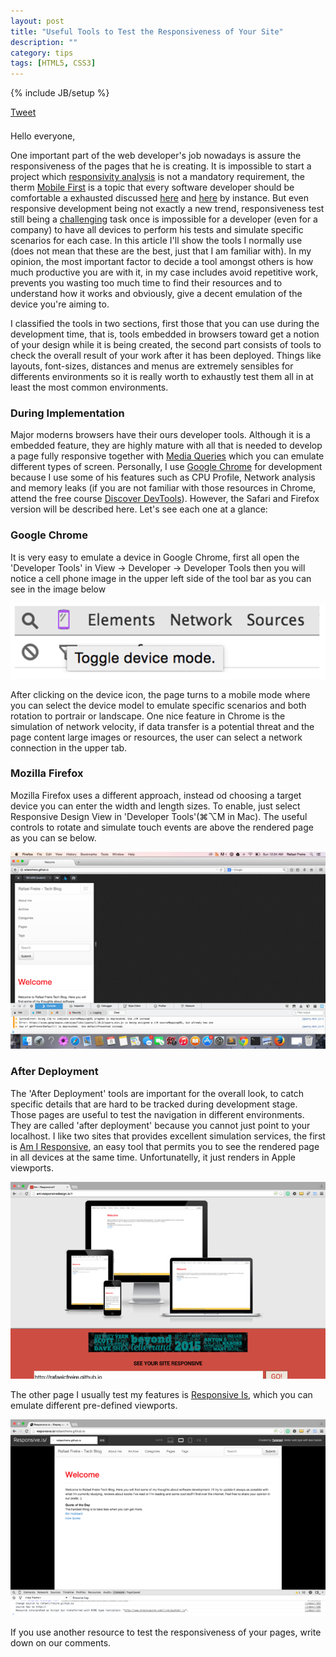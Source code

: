 ```yaml
---
layout: post
title: "Useful Tools to Test the Responsiveness of Your Site"
description: ""
category: tips
tags: [HTML5, CSS3]
---
```

{% include JB/setup %}

<div style="margin-bottom: 1.5em;">
  <div>
    <a href="https://twitter.com/share" class="twitter-share-button" style="vertical-align: bottom">Tweet</a>
  </div>
  <div>
    <span class="fb-share-button" data-href="http://rafaelcfreire.github.io/tips/2015/02/24/useful-tools-to-test-the-responsiveness-of-your-site/" data-layout="button"></span>
  </div>
</div>

Hello everyone, 

One important part of the web developer's job nowadays is assure the responsiveness of the pages that he is creating. It is impossible to start a project which <a href="http://speckyboy.com/2013/01/17/the-evolution-of-responsive-web-design-responsivity-analysis/">responsivity analysis</a> is not a mandatory requirement, the therm <a href="http://www.uxmatters.com/mt/archives/2012/03/mobile-first-what-does-it-mean.php">Mobile First</a> is a topic that every software developer should be comfortable  a exhausted discussed <a href="http://www.webinsation.com/why-should-i-design-for-mobile-first/">here</a> and <a href="http://www.wearejh.com/design/benefits-of-a-mobile-first-approach/">here</a> by instance.
But even responsive development being not exactly a new trend, responsiveness test still being a <a href="http://stream1.gifsoup.com/view/656679/pitfall-o.gif" target="_blank">challenging</a> task once is impossible for a developer (even for a company) to have all devices to perform his tests and simulate specific scenarios for each case.
In this article I'll show the tools I normally use (does not mean that these are the best, just that I am familiar with). In my opinion, the most important factor to decide a tool amongst others is how much productive you are with it, in my case includes avoid repetitive work, prevents you wasting too much time to find their resources and to understand how it works and obviously, give a decent emulation of the device you're aiming to.

I classified the tools in two sections, first those that you can use during the development time, that is, tools embedded in browsers toward get a notion of your design while it is being created, the second part consists of tools to check the overall result of your work after it has been deployed. Things like layouts, font-sizes, distances and menus are extremely sensibles for differents environments so it is really worth to exhaustly test them all in at least the most common environments.

### During Implementation

Major moderns browsers have their ours developer tools. Although it is a embedded feature, they are highly mature with all that is needed to develop a page fully responsive together with <a href="http://www.w3schools.com/cssref/css3_pr_mediaquery.asp" target="_blank">Media Queries</a> which you can emulate different types of screen. Personally, I use <a href="https://www.google.com/chrome/browser/desktop/" target="_blank">Google Chrome</a> for development because I use some of his features such as CPU Profile, Network analysis and memory leaks (if you are not familiar with those resources in Chrome, attend the free course <a href="https://www.codeschool.com/courses/discover-devtools">Discover DevTools</a>). However, the Safari and Firefox version will be described here. Let's see each one at a glance:

### Google Chrome

It is very easy to emulate a device in Google Chrome, first all open the 'Developer Tools' in View -> Developer -> Developer Tools then you will notice a cell phone image in the upper left side of the tool bar as you can see in the image below

![My helpful screenshot](/assets/added.png)

After clicking on the device icon, the page turns to a mobile mode where you can select the device model to emulate specific scenarios and both rotation to portrair or landscape. One nice feature in Chrome is the simulation of network velocity, if data transfer is a potential threat and the page content large images or resources, the user can select a network connection in the upper tab.

### Mozilla Firefox

Mozilla Firefox uses a different approach, instead od choosing a target device you can enter the width and length sizes. To enable, just select Responsive Design View in 'Developer Tools'(⌘⌥M in Mac). The useful controls to rotate and simulate touch events are above the rendered page as you can se below.


![My helpful screenshot](/assets/firefox_responsive_view.png)

### After Deployment

The 'After Deployment' tools are important for the overall look, to catch specific details that are hard to be tracked during development stage. Those pages are useful to test the navigation in different environments. They are called 'after deployment' because you cannot just point to your localhost. I like two sites that provides excellent simulation services, the first is <a href="http://ami.responsivedesign.is">Am I Responsive</a>, an easy tool that permits you to see the rendered page in all devices at the same time. Unfortunatelly, it just renders in Apple viewports.

![My helpful screenshot](/assets/amiresponsive.png)

The other page I usually test my features is <a href="http://responsive.is/typecast.com">Responsive Is</a>, which you can emulate different pre-defined viewports.

![My helpful screenshot](/assets/responsiveis.png)

If you use another resource to test the responsiveness of your pages, write down on our comments.



<script type="text/javascript" src="/js/main.js"></script>